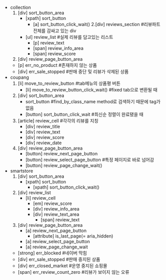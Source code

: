 * collection
    1. [div] sort_button_area
        * [xpath] sort_button
            - [a] sort_button_click_wait()
    2.[div] reviews_section #리뷰파트 전체를 감싸고 있는 div
        * [ul] review_list #실제 리뷰를 담고있는 리스트
            * [p] review_text
            * [span] review_info_area
            * [span] review_score
    3. [div] review_page_button_area
    * [p] err_no_product #존재하지 않는 상품
    * [div] err_sale_stopped #판매 중단 및 리뷰가 삭제된 상품
* coupang
    1. [li] move_to_review_button #tab메뉴의 상품평 버튼
        - [li] move_to_review_button_click_wait() #fixed tab으로 변환될 때
    2. [div] sort_button_area
        * sort_button #find_by_class_name method로 검색하기 때문에 tag가 없음
        * [button] sort_button_click_wait #최신순 정렬이 완료됐을 때
    3. [article] review_cell #각각의 리뷰를 지칭
        * [div] review_title 
        * [div] review_text
        * [div] review_score
        * [div] review_date
    4. [div] review_page_button_area
        * [button] review_next_page_button
        * [button] review_select_page_button #특정 페이지로 바로 넘어감
        - [button] review_page_change_wait()
* smartstore
    1. [div] sort_button_area
        * [xpath] sort_button
            - [xpath] sort_button_click_wait()
    2. [div] review_list
        * [li] review_cell
            * [em] review_score
            * [div] review_info_area
            * [div] review_text_area
                * [span] review_text
    3. [div] review_page_button_area
        * [a] review_next_page_button
            - [attribute] is_last_page(= aria_hidden)
        * [a] review_select_page_button
        - [a] review_page_change_wait
    * [strong] err_blocked #네이버 막힘
    * [div] err_sale_stopped #판매 중지된 상품
    * [div] err_closed_market #운영 중지된 쇼핑몰
    * [span] err_review_count_zero #리뷰가 보이지 않는 오류